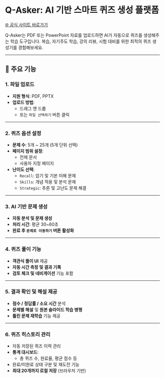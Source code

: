 # Q-Asker: AI 기반 스마트 퀴즈 생성 플랫폼

[🌐 공식 사이트 바로가기](https://www.q-asker.com)

Q-Asker는 PDF 또는 PowerPoint 자료를 업로드하면 AI가 자동으로 퀴즈를 생성해주는 학습 도구입니다. 복습, 자기주도 학습, 강의 리뷰, 시험 대비를 위한 최적의 퀴즈 생성기를 경험해보세요.

---

## 🚀 주요 기능

### 1. 파일 업로드
- **지원 형식**: PDF, PPTX
- **업로드 방법**: 
  - 드래그 앤 드롭
  - 또는 `파일 선택하기` 버튼 클릭

---

### 2. 퀴즈 옵션 설정
- **문제 수**: 5개 ~ 25개 (5개 단위 선택)
- **페이지 범위 설정**:
  - 전체 문서
  - 사용자 지정 페이지
- **난이도 선택**:
  - `Recall`: 암기 및 기본 이해 문제
  - `Skills`: 개념 적용 및 분석 문제
  - `Strategic`: 추론 및 고난도 문제 해결

---

### 3. AI 기반 문제 생성
- **자동 분석 및 문제 생성**
- **처리 시간**: 평균 30~60초
- **완료 후 `문제로 이동하기` 버튼 활성화**

---

### 4. 퀴즈 풀이 기능
- **객관식 풀이 UI** 제공
- **자동 시간 측정 및 결과 기록**
- **검토 체크 및 네비게이션** 기능 포함

---

### 5. 결과 확인 및 해설 제공
- **점수 / 정답률 / 소요 시간** 분석
- **문제별 해설** 및 **원본 슬라이드 학습 병행**
- **틀린 문제 재학습** 기능 제공

---

### 6. 퀴즈 히스토리 관리
- 자동 저장된 퀴즈 이력 관리
- **통계 대시보드**:
  - 총 퀴즈 수, 완료율, 평균 점수 등
- 완료/미완료 상태 구분 및 재도전 기능
- **최대 20개까지 로컬 저장** (브라우저 기반)

